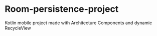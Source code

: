 # Room-persistence-project
Kotlin mobile project made with Architecture Components and dynamic RecycleView
